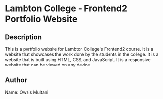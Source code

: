 # Lambton College - Frontend2 Portfolio Website

## Description
This is a portfolio website for Lambton College's Frontend2 course. It is a website that showcases the work done by the students in the college. It is a website that is built using HTML, CSS, and JavaScript. It is a responsive website that can be viewed on any device.

## Author
Name: Owais Multani
